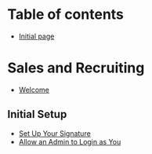 # Table of contents

* [Initial page](README.md)

# Sales and Recruiting

* [Welcome](sales-and-recruiting/welcome.md)

## Initial Setup
* [Set Up Your Signature](sales-and-recruiting/initial-setup/set-up-your-signature.md)
* [Allow an Admin to Login as You](sales-and-recruiting/initial-setup/allow-an-admin-to-login-as-you.md)
